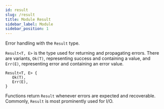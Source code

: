 ```yaml
---
id: result
slug: /result
title: Module Result
sidebar_label: Module
sidebar_position: 1
---
```


Error handling with the `Result` type.

`Result<T, E>` is the type used for returning and propagating errors. There are variants, `Ok(T)`, representing success and containing a value, and `Err(E)`, representing error and containing an error value.

```
Result<T, E> {
   Ok(T),
   Err(E),
}
```

Functions return `Result` whenever errors are expected and recoverable. Commonly, `Result` is most prominently used for I/O.
